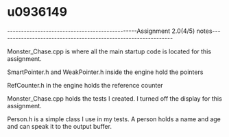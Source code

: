 # u0936149
-----------------------------------------------Assignment 2.0(4/5) notes---------------------------------------------------------------

Monster_Chase.cpp is where all the main startup code is located for this assignment. 
 
SmartPointer.h and WeakPointer.h inside the engine hold the pointers

RefCounter.h in the engine holds the reference counter

Monster_Chase.cpp holds the tests I created. I turned off the display for this assignment. 

Person.h is a simple class I use in my tests. A person holds a name and age and can speak it to the output buffer.